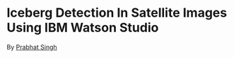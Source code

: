 # Iceberg Detection In Satellite Images Using IBM Watson Studio 
By [Prabhat Singh](https://github.com/TestPrab)
